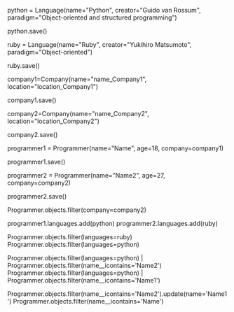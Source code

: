 python = Language(name="Python", creator="Guido van Rossum", paradigm="Object-oriented and structured programming")

python.save()

ruby = Language(name="Ruby", creator="Yukihiro Matsumoto", paradigm="Object-oriented")

ruby.save()

company1=Company(name="name_Company1", location="location_Company1")

company1.save()

company2=Company(name="name_Company2", location="location_Company2")

company2.save()

programmer1 = Programmer(name="Name", age=18, company=company1)

programmer1.save()

programmer2 = Programmer(name="Name2", age=27, company=company2)

programmer2.save()

Programmer.objects.filter(company=company2)

programmer1.languages.add(python)
programmer2.languages.add(ruby)

Programmer.objects.filter(languages=ruby)
Programmer.objects.filter(languages=python)

Programmer.objects.filter(languages=python) | Programmer.objects.filter(name__icontains='Name2')
Programmer.objects.filter(languages=python) | Programmer.objects.filter(name__icontains='Name1')

Programmer.objects.filter(name__icontains='Name2').update(name='Name1')
Programmer.objects.filter(name__icontains='Name')


